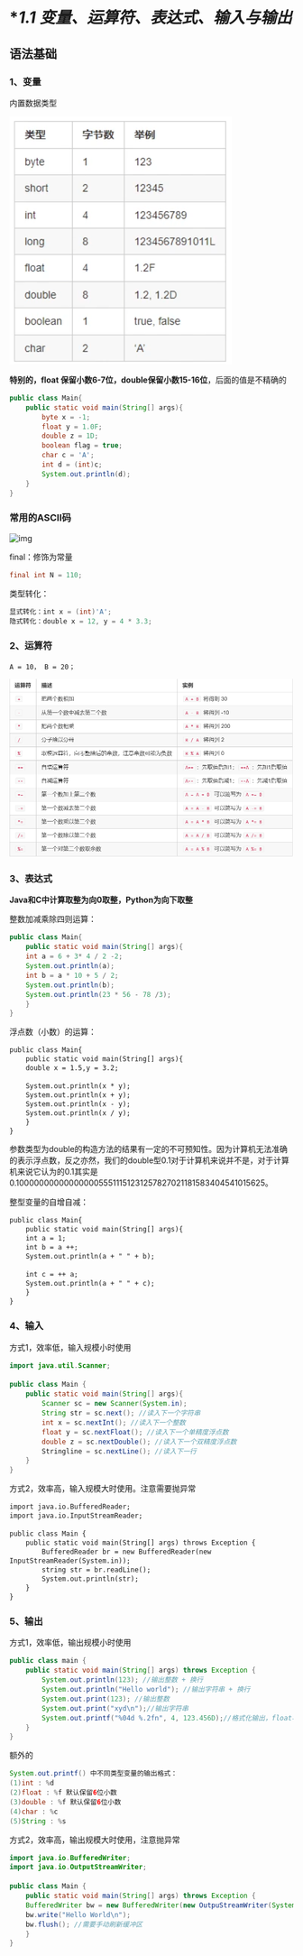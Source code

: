 # **1.1 变量、运算符、表达式、输入与输出*

## 语法基础

### 1、变量

内置数据类型

![image-20231027225940765](../Photos/image-20231027225940765.png)

**特别的，float 保留小数6-7位，double保留小数15-16位**，后面的值是不精确的

```java
public class Main{
    public static void main(String[] args){
        byte x = -1;
        float y = 1.0F;
        double z = 1D;
        boolean flag = true;
        char c = 'A';
        int d = (int)c;
        System.out.println(d);
    }
}
```

### 常用的ASCII码

![img](https://pic1.zhimg.com/80/v2-b040dc2bb679cea471ce66282e92c808_720w.webp)

final：修饰为常量

```java
final int N = 110;
```

类型转化：

```java
显式转化：int x = (int)'A';
隐式转化：double x = 12, y = 4 * 3.3;
```

### 2、运算符

```
A = 10， B = 20；
```

![image-20231027225956538](../Photos/image-20231027225956538.png)

### 3、表达式

**Java和C中计算取整为向0取整，Python为向下取整**

整数加减乘除四则运算：

```java
public class Main{
	public static void main(String[] args){
	int a = 6 + 3* 4 / 2 -2;
	System.out.println(a);
	int b = a * 10 + 5 / 2;
	System.out.println(b);
	System.out.println(23 * 56 - 78 /3);
	}
}

```

浮点数（小数）的运算：

```
public class Main{
	public static void main(String[] args){
	double x = 1.5,y = 3.2;
	
	System.out.println(x * y);
	System.out.println(x + y);
	System.out.println(x - y);
	System.out.println(x / y);
	}
}
```

参数类型为double的构造方法的结果有一定的不可预知性。因为计算机无法准确的表示浮点数，反之亦然，我们的double型0.1对于计算机来说并不是，对于计算机来说它认为的0.1其实是0.1000000000000000055511151231257827021181583404541015625。

整型变量的自增自减：

```
public class Main{
	public static void main(String[] args){
	int a = 1;
	int b = a ++;
	System.out.println(a + " " + b);
	
	int c = ++ a;
	System.out.println(a + " " + c);
	}
}
```



### 4、输入

方式1，效率低，输入规模小时使用

```java
import java.util.Scanner;

public class Main {
	public static void main(String[] args){
		Scanner sc = new Scanner(System.in);
		String str = sc.next(); //读入下一个字符串
		int x = sc.nextInt(); //读入下一个整数
		float y = sc.nextFloat(); //读入下一个单精度浮点数
		double z = sc.nextDouble(); //读入下一个双精度浮点数
		Stringline = sc.nextLine(); //读入下一行
	}
}
```

方式2，效率高，输入规模大时使用。注意需要抛异常

```
import java.io.BufferedReader;
import java.io.InputStreamReader;

public class Main {
	public static void main(String[] args) throws Exception {
		BufferedReader br = new BufferedReader(new InputStreamReader(System.in));
		string str = br.readLine();
		System.out.println(str);
	}
}
```



### 5、输出

方式1，效率低，输出规模小时使用

```java
public class main {
	public static void main(String[] args) throws Exception {
		System.out.println(123); //输出整数 + 换行
		System.out.println("Hello world"); //输出字符串 + 换行
		System.out.print(123); //输出整数
		System.out.print("xyd\n");//输出字符串
		System.out.printf("%04d %.2fn", 4, 123.456D);//格式化输出，float与double都用%f输出
	}
}
```

额外的

```java
System.out.printf() 中不同类型变量的输出格式：
(1)int : %d
(2)float : %f 默认保留6位小数
(3)double : %f 默认保留6位小数
(4)char : %c
(5)String : %s
```

方式2，效率高，输出规模大时使用，注意抛异常

```java
import java.io.BufferedWriter;
import java.io.OutputStreamWriter;

public class Main {
	public static void main(String[] args) throws Exception {
	BufferedWriter bw = new BufferedWriter(new OutpuStreamWriter(System.out));
	bw.write("Hello World\n");
	bw.flush(); //需要手动刷新缓冲区
	}
}
```

